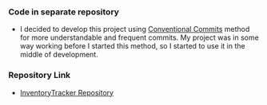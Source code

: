 ### Code in separate repository
- I decided to develop this project using [Conventional Commits](https://www.conventionalcommits.org/en/v1.0.0/) method for more understandable and frequent commits. My project was in some way working before I started this method, so I started to use it in the middle of development.

### Repository Link
- [InventoryTracker Repository](https://github.com/JahyLuky/InventoryTracker)
